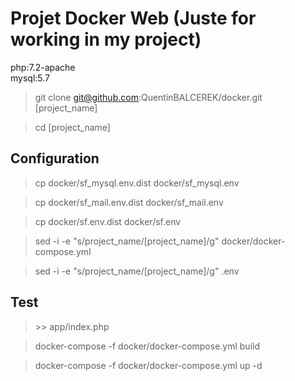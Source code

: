 # Projet Docker Web (Juste for working in my project)

php:7.2-apache  
mysql:5.7 

> git clone git@github.com:QuentinBALCEREK/docker.git [project_name]

> cd [project_name]

## Configuration
> cp docker/sf_mysql.env.dist docker/sf_mysql.env

> cp docker/sf_mail.env.dist docker/sf_mail.env

> cp docker/sf.env.dist docker/sf.env  
  
> sed -i -e "s/project_name/[project_name]/g" docker/docker-compose.yml  
  
> sed -i -e "s/project_name/[project_name]/g" .env

## Test
> <?php echo "coucou"; ?> >> app/index.php

> docker-compose -f docker/docker-compose.yml build

> docker-compose -f docker/docker-compose.yml up -d
